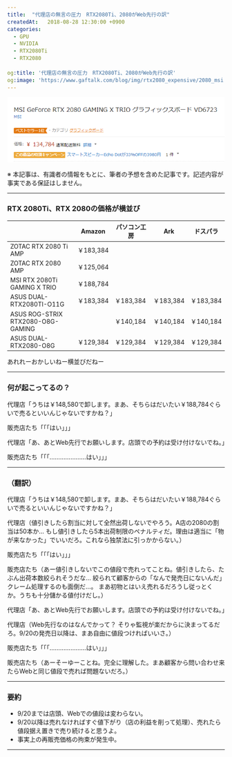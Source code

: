 ```yaml
---
title:  "代理店の無言の圧力　RTX2080Ti、2080がWeb先行の訳"
createdAt:   2018-08-28 12:30:00 +0900
categories: 
  - GPU
  - NVIDIA
  - RTX2080Ti
  - RTX2080

og:title: '代理店の無言の圧力　RTX2080Ti、2080がWeb先行の訳'
og:image: 'https://www.gaftalk.com/blog/img/rtx2080_expensive/2080_msi.png'
---
```


![](/blog/img/2080_msi.png)

※ 本記事は、有識者の情報をもとに、筆者の予想を含めた記事です。記述内容が事実である保証はしません。

***

### RTX 2080Ti、RTX 2080の価格が横並び

|                                   | Amazon    | パソコン工房 | Ark       | ドスパラ  |
|-----------------------------------|-----------|--------------|-----------|-----------|
| ZOTAC RTX 2080 Ti AMP             | ￥183,384 |              |           |           |
| ZOTAC RTX 2080 AMP                | ￥125,064 |              |           |           |
| MSI RTX 2080Ti GAMING X TRIO      | ￥188,784 |              |           |           |
| ASUS DUAL-RTX2080TI-O11G          | ￥183,384 | ￥183,384    | ￥183,384 | ￥183,384 |
| ASUS ROG-STRIX RTX2080-O8G-GAMING |           | ￥140,184    | ￥140,184 | ￥140,184 |
| ASUS DUAL-RTX2080-O8G             | ￥129,384 | ￥129,384    | ￥129,384 | ￥129,384 |

あれれーおかしいねー横並びだねー

***

### 何が起こってるの？

代理店「うちは￥148,580で卸します。まあ、そちらはだいたい￥188,784ぐらいで売るといいんじゃないですかね？」  

販売店たち「「「はい」」」  

代理店「あ、あとWeb先行でお願いします。店頭での予約は受け付けないでね。」  

販売店たち「「「…………………はい」」」  

***

### （翻訳）

代理店「うちは￥148,580で卸します。まあ、そちらはだいたい￥188,784ぐらいで売るといいんじゃないですかね？」

代理店（値引きしたら割当に対して全然出荷しないでやろう。A店の2080の割当は50本か… もし値引きしたら5本出荷制限のペナルティだ。理由は適当に「物が来なかった」でいいだろ。これなら独禁法に引っかからない。）  

販売店たち「「「はい」」」  

販売店たち（あー値引きしないでこの値段で売れってことね。値引きしたら、たぶん出荷本数絞られそうだな… 絞られて顧客からの「なんで発売日にないんだ」クレーム処理するのも面倒だ…。 まあ初物とはいえ売れるだろうし従っとくか。うちも十分儲かる値付けだし。）

代理店「あ、あとWeb先行でお願いします。店頭での予約は受け付けないでね。」

代理店（Web先行なのはなんでかって？ そりゃ監視が楽だからに決まってるだろ。9/20の発売日以降は、まあ自由に値段つければいいさ。）

販売店たち「「「…………………はい」」」

販売店たち（あーそーゆーことね。完全に理解した。まあ顧客から問い合わせ来たらWebと同じ値段で売れば問題ないだろ。）


***

### 要約

* 9/20までは店頭、Webでの値段は変わらない。
* 9/20以降は売れなければすぐ値下がり（店の利益を削って処理）、売れたら値段据え置きで売り続けると思うよ。
* 事実上の再販売価格の拘束が発生中。

***

